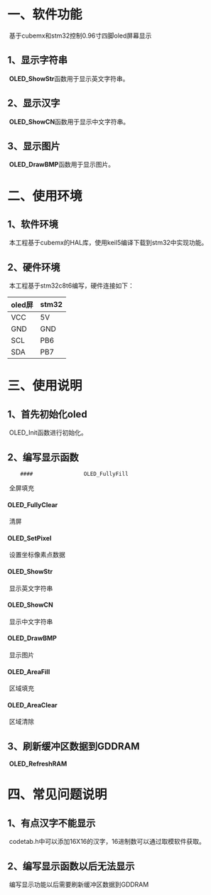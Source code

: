 #  一、软件功能

​		基于cubemx和stm32控制0.96寸四脚oled屏幕显示

## 	1、显示字符串

​		**OLED_ShowStr**函数用于显示英文字符串。

## 	2、显示汉字

​		**OLED_ShowCN**函数用于显示中文字符串。

## 	3、显示图片

​		**OLED_DrawBMP**函数用于显示图片。

# 二、使用环境

## 	1、软件环境

​		本工程基于cubemx的HAL库，使用keil5编译下载到stm32中实现功能。

## 	2、硬件环境

​		本工程基于stm32c8t6编写，硬件连接如下：

| oled屏 | stm32 |
| ------ | ----- |
| VCC    | 5V    |
| GND    | GND   |
| SCL    | PB6   |
| SDA    | PB7   |

# 三、使用说明

## 	1、首先初始化oled

​		OLED_Init函数进行初始化。

## 	2、编写显示函数

		#### 				OLED_FullyFill

​					全屏填充

#### 				OLED_FullyClear

​					清屏

#### 				OLED_SetPixel

​					设置坐标像素点数据

#### 				OLED_ShowStr

​					显示英文字符串

#### 				OLED_ShowCN

​					显示中文字符串

#### 				OLED_DrawBMP

​					显示图片

#### 				OLED_AreaFill

​					区域填充

#### 				OLED_AreaClear

​					区域清除

## 	3、刷新缓冲区数据到GDDRAM

​				**OLED_RefreshRAM**

# 四、常见问题说明

## 	1、有点汉字不能显示

​		codetab.h中可以添加16X16的汉字，16进制数可以通过取模软件获取。

## 	2、编写显示函数以后无法显示

​		编写显示功能以后需要刷新缓冲区数据到GDDRAM









